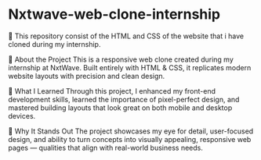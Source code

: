 # Nxtwave-web-clone-internship
🚀 This repository consist of the HTML and CSS of the website that i have cloned during my internship.

🚀 About the Project
This is a responsive web clone created during my internship at NxtWave. Built entirely with HTML & CSS, it replicates modern website layouts with precision and clean design.

🎯 What I Learned
Through this project, I enhanced my front-end development skills, learned the importance of pixel-perfect design, and mastered building layouts that look great on both mobile and desktop devices.

🌟 Why It Stands Out
The project showcases my eye for detail, user-focused design, and ability to turn concepts into visually appealing, responsive web pages — qualities that align with real-world business needs.

